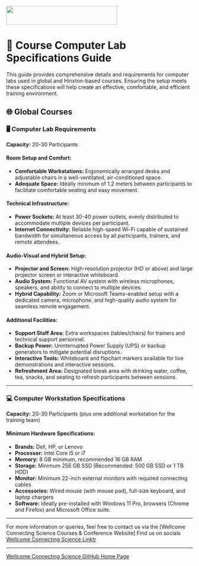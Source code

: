 <img src="https://coursesandconferences.wellcomeconnectingscience.org/wp-content/themes/wcc_courses_and_conferences/dist/assets/svg/logo.svg" width="300" height="50"> 

# 📘 Course Computer Lab Specifications Guide

This guide provides comprehensive details and requirements for computer labs used in global and Hinxton-based courses. Ensuring the setup meets these specifications will help create an effective, comfortable, and efficient training environment.

## 🌐 Global Courses

### 🖥️ Computer Lab Requirements

**Capacity:** 20-30 Participants

#### **Room Setup and Comfort:**
- **Comfortable Workstations:** Ergonomically arranged desks and adjustable chairs in a well-ventilated, air-conditioned space.
- **Adequate Space:** Ideally minimum of 1.2 meters between participants to facilitate comfortable seating and easy movement.

#### **Technical Infrastructure:**
- **Power Sockets:** At least 30-40 power outlets, evenly distributed to accommodate multiple devices per participant.
- **Internet Connectivity:** Reliable high-speed Wi-Fi capable of sustained bandwidth for simultaneous access by all participants, trainers, and remote attendees. 

#### **Audio-Visual and Hybrid Setup:**
- **Projector and Screen:** High-resolution projector (HD or above) and large projector screen or interactive whiteboard.
- **Audio System:** Functional AV system with wireless microphones, speakers, and ability to connect to multiple devices.
- **Hybrid Capability:** Zoom or Microsoft Teams-enabled setup with a dedicated camera, microphone, and high-quality audio system for seamless remote engagement.

#### **Additional Facilities:**
- **Support Staff Area:** Extra workspaces (tables/chairs) for trainers and technical support personnel.
- **Backup Power:** Uninterrupted Power Supply (UPS) or backup generators to mitigate potential disruptions.
- **Interactive Tools:** Whiteboard and flipchart markers available for live demonstrations and interactive sessions.
- **Refreshment Area:** Designated break area with drinking water, coffee, tea, snacks, and seating to refresh participants between sessions.

---

### 💻 Computer Workstation Specifications

**Capacity:** 20-30 Participants (plus one additional workstation for the training team)

#### **Minimum Hardware Specifications:**
- **Brands:** Dell, HP, or Lenovo
- **Processor:** Intel Core i5 or i7 
- **Memory:** 8 GB minimum, recommended 16 GB RAM
- **Storage:** Minimum 256 GB SSD (Recommended: 500 GB SSD or 1 TB HDD)
- **Monitor:** Minimum 22-inch external monitors with required connecting cables
- **Accessories:** Wired mouse (with mouse pad), full-size keyboard, and laptop chargers
- **Software:** Ideally pre-installed with Windows 11 Pro, browsers (Chrome and Firefox) and Microsoft Office suite. 

---

For more information or queries, feel free to contact us via the [Wellcome Connecting Science Courses & Conference Website]
Find us on socials [Wellcome Connecting Science Linktr](https://linktr.ee/eventswcs)

---

[Wellcome Connecting Science GitHub Home Page](https://github.com/WCSCourses) 
